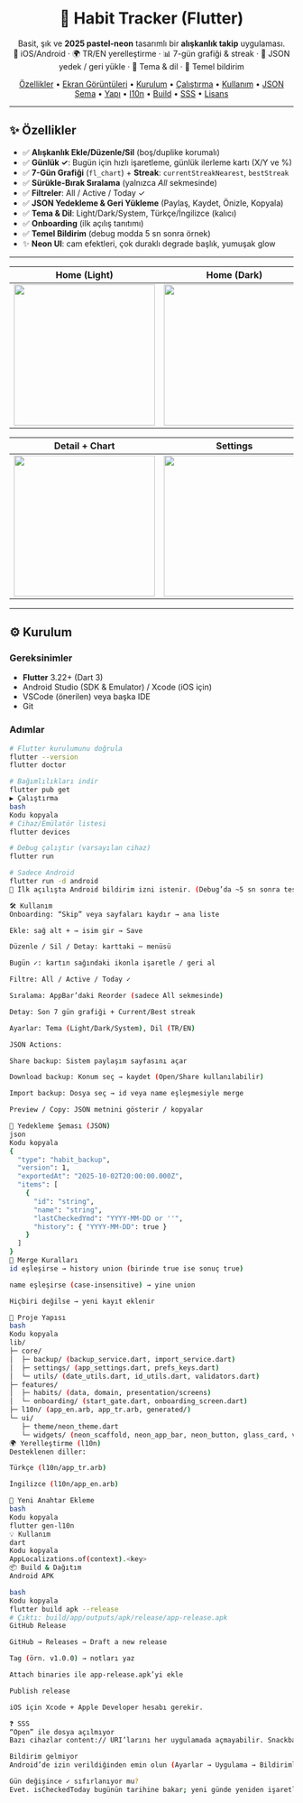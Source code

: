 <h1 align="center">🌟 Habit Tracker (Flutter)</h1>

<p align="center">
  Basit, şık ve <b>2025 pastel-neon</b> tasarımlı bir <b>alışkanlık takip</b> uygulaması.<br/>
  📱 iOS/Android · 🌍 TR/EN yerelleştirme · 📊 7-gün grafiği & streak · 💾 JSON yedek / geri yükle · 🎨 Tema & dil · 🔔 Temel bildirim
</p>

<p align="center">
  <a href="#özellikler">Özellikler</a> •
  <a href="#ekran-görüntüleri">Ekran Görüntüleri</a> •
  <a href="#kurulum">Kurulum</a> •
  <a href="#çalıştırma">Çalıştırma</a> •
  <a href="#kullanım">Kullanım</a> •
  <a href="#yedekleme-şeması-json">JSON Şema</a> •
  <a href="#proje-yapısı">Yapı</a> •
  <a href="#yerelleştirme-l10n">l10n</a> •
  <a href="#build--dağıtım">Build</a> •
  <a href="#sss">SSS</a> •
  <a href="#lisans">Lisans</a>
</p>

---

## ✨ Özellikler
- ✅ **Alışkanlık Ekle/Düzenle/Sil** (boş/duplike korumalı)  
- ✅ **Günlük ✓**: Bugün için hızlı işaretleme, günlük ilerleme kartı (X/Y ve %)  
- ✅ **7-Gün Grafiği** (`fl_chart`) + **Streak**: `currentStreakNearest`, `bestStreak`  
- ✅ **Sürükle-Bırak Sıralama** (yalnızca *All* sekmesinde)  
- ✅ **Filtreler**: All / Active / Today ✓  
- ✅ **JSON Yedekleme & Geri Yükleme** (Paylaş, Kaydet, Önizle, Kopyala)  
- ✅ **Tema & Dil**: Light/Dark/System, Türkçe/İngilizce (kalıcı)  
- ✅ **Onboarding** (ilk açılış tanıtımı)  
- ✅ **Temel Bildirim** (debug modda 5 sn sonra örnek)  
- ✨ **Neon UI**: cam efektleri, çok duraklı degrade başlık, yumuşak glow  

---

| Home (Light) | Home (Dark) |
|--------------|-------------|
| <img src="docs/01_home_lightx.png" width="250"> | <img src="docs/02_home_darkx.png" width="250"> |

| Detail + Chart | Settings |
|----------------|----------|
| <img src="docs/03_detail_chartx.png" width="250"> | <img src="docs/04_settingsx.png" width="250"> |
---

## ⚙️ Kurulum

### Gereksinimler
- **Flutter** 3.22+ (Dart 3)  
- Android Studio (SDK & Emulator) / Xcode (iOS için)  
- VSCode (önerilen) veya başka IDE  
- Git  

### Adımlar
```bash
# Flutter kurulumunu doğrula
flutter --version
flutter doctor

# Bağımlılıkları indir
flutter pub get
▶️ Çalıştırma
bash
Kodu kopyala
# Cihaz/Emülatör listesi
flutter devices

# Debug çalıştır (varsayılan cihaz)
flutter run

# Sadece Android
flutter run -d android
📌 İlk açılışta Android bildirim izni istenir. (Debug’da ~5 sn sonra test bildirimi gelir.)

🛠️ Kullanım
Onboarding: “Skip” veya sayfaları kaydır → ana liste

Ekle: sağ alt + → isim gir → Save

Düzenle / Sil / Detay: karttaki ⋯ menüsü

Bugün ✓: kartın sağındaki ikonla işaretle / geri al

Filtre: All / Active / Today ✓

Sıralama: AppBar’daki Reorder (sadece All sekmesinde)

Detay: Son 7 gün grafiği + Current/Best streak

Ayarlar: Tema (Light/Dark/System), Dil (TR/EN)

JSON Actions:

Share backup: Sistem paylaşım sayfasını açar

Download backup: Konum seç → kaydet (Open/Share kullanılabilir)

Import backup: Dosya seç → id veya name eşleşmesiyle merge

Preview / Copy: JSON metnini gösterir / kopyalar

💾 Yedekleme Şeması (JSON)
json
Kodu kopyala
{
  "type": "habit_backup",
  "version": 1,
  "exportedAt": "2025-10-02T20:00:00.000Z",
  "items": [
    {
      "id": "string",
      "name": "string",
      "lastCheckedYmd": "YYYY-MM-DD or ''",
      "history": { "YYYY-MM-DD": true }
    }
  ]
}
🔄 Merge Kuralları
id eşleşirse → history union (birinde true ise sonuç true)

name eşleşirse (case-insensitive) → yine union

Hiçbiri değilse → yeni kayıt eklenir

📂 Proje Yapısı
bash
Kodu kopyala
lib/
├─ core/
│  ├─ backup/ (backup_service.dart, import_service.dart)
│  ├─ settings/ (app_settings.dart, prefs_keys.dart)
│  └─ utils/ (date_utils.dart, id_utils.dart, validators.dart)
├─ features/
│  ├─ habits/ (data, domain, presentation/screens)
│  └─ onboarding/ (start_gate.dart, onboarding_screen.dart)
├─ l10n/ (app_en.arb, app_tr.arb, generated/)
└─ ui/
   ├─ theme/neon_theme.dart
   └─ widgets/ (neon_scaffold, neon_app_bar, neon_button, glass_card, vb.)
🌍 Yerelleştirme (l10n)
Desteklenen diller:

Türkçe (l10n/app_tr.arb)

İngilizce (l10n/app_en.arb)

🔑 Yeni Anahtar Ekleme
bash
Kodu kopyala
flutter gen-l10n
💡 Kullanım
dart
Kodu kopyala
AppLocalizations.of(context).<key>
📦 Build & Dağıtım
Android APK

bash
Kodu kopyala
flutter build apk --release
# Çıktı: build/app/outputs/apk/release/app-release.apk
GitHub Release

GitHub → Releases → Draft a new release

Tag (örn. v1.0.0) → notları yaz

Attach binaries ile app-release.apk’yi ekle

Publish release

iOS için Xcode + Apple Developer hesabı gerekir.

❓ SSS
“Open” ile dosya açılmıyor
Bazı cihazlar content:// URI’larını her uygulamada açmayabilir. Snackbar’daki Share ile farklı bir uygulamada açın.

Bildirim gelmiyor
Android’de izin verildiğinden emin olun (Ayarlar → Uygulama → Bildirimler). Debug’da 5 sn’lik test bildirimi vardır.

Gün değişince ✓ sıfırlanıyor mu?
Evet. isCheckedToday bugünün tarihine bakar; yeni günde yeniden işaretlemek gerekir.

